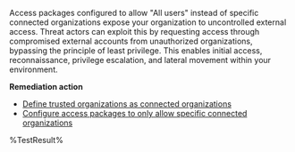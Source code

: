 Access packages configured to allow "All users" instead of specific connected organizations expose your organization to uncontrolled external access. Threat actors can exploit this by requesting access through compromised external accounts from unauthorized organizations, bypassing the principle of least privilege. This enables initial access, reconnaissance, privilege escalation, and lateral movement within your environment. 

**Remediation action**

- [Define trusted organizations as connected organizations](https://learn.microsoft.com/entra/id-governance/entitlement-management-organization?wt.mc_id=zerotrustrecommendations_automation_content_cnl_csasci#view-the-list-of-connected-organizations)
- [Configure access packages to only allow specific connected organizations](https://learn.microsoft.com/entra/id-governance/entitlement-management-access-package-create?wt.mc_id=zerotrustrecommendations_automation_content_cnl_csasci#allow-users-not-in-your-directory-to-request-the-access-package)
<!--- Results --->
%TestResult%

